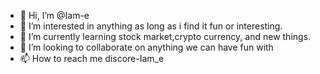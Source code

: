 - 👋 Hi, I’m @Iam-e
- 👀 I’m interested in anything as long as i find it fun or interesting.
- 🌱 I’m currently learning stock market,crypto currency, and new things.
- 💞️ I’m looking to collaborate on anything we can have fun with
- 📫 How to reach me discore-Iam_e

<!---
Iam-e/Iam-e is a ✨ special ✨ repository because its `README.md` (this file) appears on your GitHub profile.
You can click the Preview link to take a look at your changes.
--->
